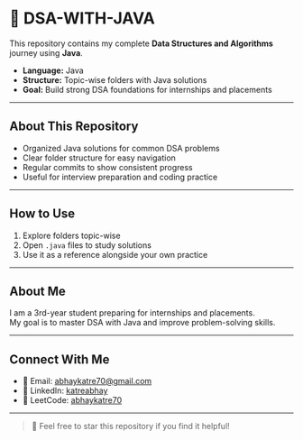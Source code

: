 # 📘 DSA-WITH-JAVA

This repository contains my complete <b>Data Structures and Algorithms</b> journey using <b>Java</b>.

<ul>
  <li><b>Language:</b> Java</li>
  <li><b>Structure:</b> Topic-wise folders with Java solutions</li>
  <li><b>Goal:</b> Build strong DSA foundations for internships and placements</li>
</ul>

---

<h2>About This Repository</h2>

<ul>
  <li>Organized Java solutions for common DSA problems</li>
  <li>Clear folder structure for easy navigation</li>
  <li>Regular commits to show consistent progress</li>
  <li>Useful for interview preparation and coding practice</li>
</ul>

---

<h2>How to Use</h2>

<ol>
  <li>Explore folders topic-wise</li>
  <li>Open <code>.java</code> files to study solutions</li>
  <li>Use it as a reference alongside your own practice</li>
</ol>

---

<h2>About Me</h2>

<p>I am a 3rd-year student preparing for internships and placements.<br>
My goal is to master DSA with Java and improve problem-solving skills.</p>

---

<h2>Connect With Me</h2>

<ul>
  <li>📧 Email: <a href="mailto:abhaykatre70@gmail.com">abhaykatre70@gmail.com</a></li>
  <li>💼 LinkedIn: <a href="https://www.linkedin.com/in/katreabhay/" target="_blank" rel="noopener">katreabhay</a></li>
  <li>🧠 LeetCode: <a href="https://leetcode.com/u/abhaykatre70/" target="_blank" rel="noopener">abhaykatre70</a></li>
</ul>

---

<blockquote>🙌 Feel free to star this repository if you find it helpful!</blockquote>
